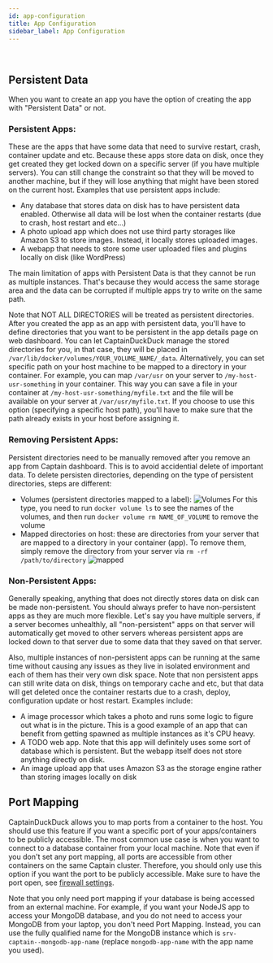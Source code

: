 ```yaml
---
id: app-configuration
title: App Configuration
sidebar_label: App Configuration
---
```


<br/>

## Persistent Data

When you want to create an app you have the option of creating the app with "Persistent Data" or not. 

### Persistent Apps: 
These are the apps that have some data that need to survive restart, crash, container update and etc. Because these apps store data on disk, once they get created they get locked down on a specific server (if you have multiple servers). You can still change the constraint so that they will be moved to another machine, but if they will lose anything that might have been stored on the current host. Examples that use persistent apps include:
- Any database that stores data on disk has to have persistent data enabled. Otherwise all data will be lost when the container restarts (due to crash, host restart and etc...)
- A photo upload app which does not use third party storages like Amazon S3 to store images. Instead, it locally stores uploaded images.
- A webapp that needs to store some user uploaded files and plugins locally on disk (like WordPress)

The main limitation of apps with Persistent Data is that they cannot be run as multiple instances. That's because they would access the same storage area and the data can be corrupted if multiple apps try to write on the same path.

Note that NOT ALL DIRECTORIES will be treated as persistent directories. After you created the app as an app with persistent data, you'll have to define directories that you want to be persistent in the app details page on web dashboard. You can let CaptainDuckDuck manage the stored directories for you, in that case, they will be placed in `/var/lib/docker/volumes/YOUR_VOLUME_NAME/_data`. Alternatively, you can set specific path on your host machine to be mapped to a directory in your container. For example, you can map `/var/usr` on your server to `/my-host-usr-something` in your container. This way you can save a file in your container at `/my-host-usr-something/myfile.txt` and the file will be available on your server at `/var/usr/myfile.txt`. If you choose to use this option (specifying a specific host path), you'll have to make sure that the path already exists in your host before assigning it.

### Removing Persistent Apps: 
Persistent directories need to be manually removed after you remove an app from Captain dashboard. This is to avoid accidential delete of important data. To delete persisten directories, depending on the type of persistent directories, steps are different:
- Volumes (persistent directories mapped to a label):
![Volumes](http://i67.tinypic.com/2w7o0o0.png)
For this type, you need to run `docker volume ls` to see the names of the volumes, and then run `docker volume rm NAME_OF_VOLUME` to remove the volume
- Mapped directories on host: these are directories from your server that are mapped to a directory in your container (app). To remove them, simply remove the directory from your server via `rm -rf /path/to/directory`
![mapped](http://i63.tinypic.com/2h4e07s.png)

### Non-Persistent Apps: 
Generally speaking, anything that does not directly stores data on disk can be made non-persistent. You should always prefer to have non-persistent apps as they are much more flexible. Let's say you have multiple servers, if a server becomes unhealthly, all "non-persistent" apps on that server will automatically get moved to other servers whereas persistent apps are locked down to that server due to some data that they saved on that server.

Also, multiple instances of non-persistent apps can be running at the same time without causing any issues as they live in isolated environment and each of them has their very own disk space. Note that non persistent apps can still write data on disk, things on temporary cache and etc, but that data will get deleted once the container restarts due to a crash, deploy, configuration update or host restart. Examples include:

- A image processor which takes a photo and runs some logic to figure out what is in the picture. This is a good example of an app that can benefit from getting spawned as multiple instances as it's CPU heavy.
- A TODO web app. Note that this app will definitely uses some sort of database which is persistent. But the webapp itself does not store anything directly on disk.
- An image upload app that uses Amazon S3 as the storage engine rather than storing images locally on disk

## Port Mapping

CaptainDuckDuck allows you to map ports from a container to the host. You should use this feature if you want a specific port of your apps/containers to be publicly accessible. The most common use case is when you want to connect to a database container from your local machine. Note that even if you don't set any port mapping, all ports are accessible from other containers on the same Captain cluster. Therefore, you should only use this option if you want the port to be publicly accessible. Make sure to have the port open, see [firewall settings](https://github.com/githubsaturn/captainduckduck/wiki/Firewall#firewall--port-forwarding).

Note that you only need port mapping if your database is being accessed from an external machine. For example, if you want your NodeJS app to access your MongoDB database, and you do not need to access your MongoDB from your laptop, you don't need Port Mapping. Instead, you can use the fully qualified name for the MongoDB instance which is `srv-captain--mongodb-app-name` (replace `mongodb-app-name` with the app name you used). 
